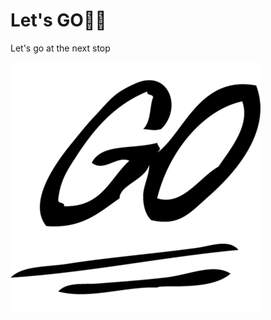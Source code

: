 # Let's GO:biking_woman:



Let's go at the next stop

![1](https://github.com/SOYANGA/Let-s-go-/blob/master/picture/2.png)

